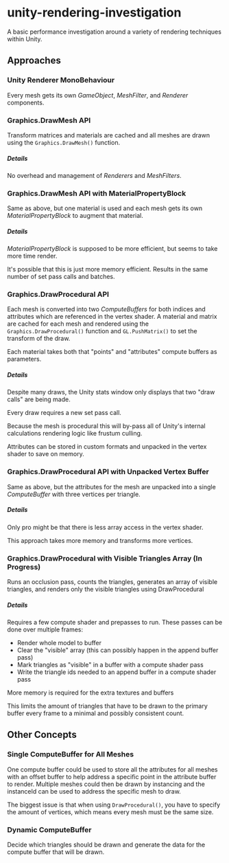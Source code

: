 # unity-rendering-investigation

A basic performance investigation around a variety of rendering techniques within Unity.

## Approaches
### Unity Renderer MonoBehaviour
Every mesh gets its own _GameObject_, _MeshFilter_, and _Renderer_ components.

### Graphics.DrawMesh API
Transform matrices and materials are cached and all meshes are drawn using the `Graphics.DrawMesh()` function.

##### Details
No overhead and management of _Renderers_ and _MeshFilters_.

### Graphics.DrawMesh API with MaterialPropertyBlock
Same as above, but one material is used and each mesh gets its own _MaterialPropertyBlock_ to augment that material.

##### Details
_MaterialPropertyBlock_ is supposed to be more efficient, but seems to take more time render.

It's possible that this is just more memory efficient. Results in the same number of set pass calls and batches.

### Graphics.DrawProcedural API
Each mesh is converted into two _ComputeBuffers_ for both indices and attributes which are referenced in the vertex shader. A material and matrix are cached for each mesh and rendered using the `Graphics.DrawProcedural()` function and `GL.PushMatrix()` to set the transform of the draw.

Each material takes both that "points" and "attributes" compute buffers as parameters.

##### Details
Despite many draws, the Unity stats window only displays that two "draw calls" are being made.

Every draw requires a new set pass call.

Because the mesh is procedural this will by-pass all of Unity's internal calculations rendering logic like frustum culling.

Attributes can be stored in custom formats and unpacked in the vertex shader to save on memory.

### Graphics.DrawProcedural API with Unpacked Vertex Buffer
Same as above, but the attributes for the mesh are unpacked into a single _ComputeBuffer_ with three vertices per triangle.

##### Details
Only pro might be that there is less array access in the vertex shader.

This approach takes more memory and transforms more vertices.

### Graphics.DrawProcedural with Visible Triangles Array (In Progress)
Runs an occlusion pass, counts the triangles, generates an array of visible triangles, and renders only the visible triangles using DrawProcedural

##### Details
Requires a few compute shader and prepasses to run. These passes can be done over multiple frames:
- Render whole model to buffer
- Clear the "visible" array (this can possibly happen in the append buffer pass)
- Mark triangles as "visible" in a buffer with a compute shader pass
- Write the triangle ids needed to an append buffer in a compute shader pass

More memory is required for the extra textures and buffers

This limits the amount of triangles that have to be drawn to the primary buffer every frame to a minimal and possibly consistent count.

## Other Concepts
### Single ComputeBuffer for All Meshes
One compute buffer could be used to store all the attributes for all meshes with an offset buffer to help address a specific point in the attribute buffer to render. Multiple meshes could then be drawn by instancing and the instanceId can be used to address the specific mesh to draw.

The biggest issue is that when using `DrawProcedural()`, you have to specify the amount of vertices, which means every mesh must be the same size.

### Dynamic ComputeBuffer
Decide which triangles should be drawn and generate the data for the compute buffer that will be drawn.
